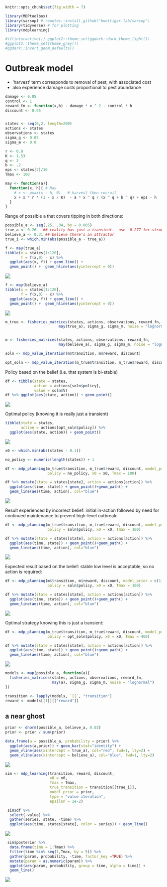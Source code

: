
``` r
knitr::opts_chunk$set(fig.width = 7)
```

``` r
library(MDPtoolbox)
library(sarsop) # remotes::install_github("boettiger-lab/sarsop")
library(tidyverse) # for plotting
library(mdplearning)

#if(interactive()) ggplot2::theme_set(ggdark::dark_theme_light())
#ggplot2::theme_set(theme_grey())
#ggdark::invert_geom_defaults()
```

# Outbreak model

  - ‘harvest’ term corresponds to removal of pest, with associated cost
  - also experience damage costs proportional to pest abundance

<!-- end list -->

``` r
damage <- 0.05
control <- 1
reward_fn <- function(x,h) - damage * x ^ 2 - control * h
discount <- 0.95


states <- seq(0,2, length=200)
actions <- states
observations <- states
sigma_g <- 0.05
sigma_m <- 0.0

r <- 0.8
K <- 1.53
q <- 2
b <- .2
eps <- states[2]/10
Tmax <- 100

may <- function(a){  
  function(x, h){ # May
    # x <- pmax(x - h, 0)   # harvest then recruit   
    x + x * r * (1 - x / K)  - a * x ^ q / (x ^ q + b ^ q) + eps - h
  }
}
```

Range of possible a that covers tipping in both directions:

``` r
possible_a <- seq(.25, .34, by = 0.005)
true_a <- 0.26   ## reality has just a transient.  use  0.277 for stronger ghost
believe_a <- 0.31 ## believe there's an attractor
true_i <- which.min(abs(possible_a - true_a))
```

``` r
f <- may(true_a)
tibble(x = states[1:120],
       f = f(x,0) - x) %>%
  ggplot(aes(x, f)) + geom_line() +
  geom_point() +  geom_hline(aes(yintercept = 0))
```

![](may-outbreak_files/figure-gfm/unnamed-chunk-5-1.png)<!-- -->

``` r
f <- may(believe_a)
tibble(x = states[1:120],
       f = f(x,0) - x) %>%
  ggplot(aes(x, f)) + geom_line() +
  geom_point() +  geom_hline(aes(yintercept = 0))
```

![](may-outbreak_files/figure-gfm/unnamed-chunk-6-1.png)<!-- -->

``` r
m_true <- fisheries_matrices(states, actions, observations, reward_fn, 
                        may(true_a), sigma_g, sigma_m, noise = "lognormal")


m <- fisheries_matrices(states, actions, observations, reward_fn, 
                        may(believe_a), sigma_g, sigma_m, noise = "lognormal")
```

``` r
soln <- mdp_value_iteration(m$transition, m$reward, discount)

opt_soln <- mdp_value_iteration(m_true$transition, m_true$reward, discount)
```

Policy based on the belief (i.e. that system is bi-stable)

``` r
df <- tibble(state = states,
             action = actions[soln$policy],
             value = soln$V)
df %>% ggplot(aes(state, action)) + geom_point() 
```

![](may-outbreak_files/figure-gfm/unnamed-chunk-9-1.png)<!-- -->

Optimal policy (knowing it is really just a transient)

``` r
tibble(state = states,
       action = actions[opt_soln$policy]) %>% 
  ggplot(aes(state, action)) + geom_point() 
```

![](may-outbreak_files/figure-gfm/unnamed-chunk-10-1.png)<!-- -->

``` r
x0 <- which.min(abs(states - 0.1))
```

``` r
no_policy <- numeric(length(states)) + 1

df <- mdp_planning(m_true$transition, m_true$reward, discount, model_prior = c(1), 
                   policy = no_policy, x0 = x0, Tmax = 100)

df %>% mutate(state = states[state], action = actions[action]) %>% 
  ggplot(aes(time, state)) + geom_point()+geom_path() + 
  geom_line(aes(time, action), col="blue")
```

![](may-outbreak_files/figure-gfm/unnamed-chunk-12-1.png)<!-- -->

Result experienced by incorrect belief: initial in-action followed by
need for continued maintenance to prevent high-level
outbreak:

``` r
df <- mdp_planning(m_true$transition, m_true$reward, discount, model_prior = c(1), 
                   policy = soln$policy, x0 = x0, Tmax = 100)

df %>% mutate(state = states[state], action = actions[action]) %>% 
  ggplot(aes(time, state)) + geom_point()+geom_path() + 
  geom_line(aes(time, action), col="blue")
```

![](may-outbreak_files/figure-gfm/unnamed-chunk-13-1.png)<!-- -->

Expected result based on the belief: stable low level is acceptable, so
no action is
required:

``` r
df <- mdp_planning(m$transition, m$reward, discount, model_prior = c(1), 
                   policy = soln$policy, x0 = x0, Tmax = 100)

df %>% mutate(state = states[state], action = actions[action]) %>% 
  ggplot(aes(time, state)) + geom_point()+geom_path() + 
  geom_line(aes(time, action), col="blue")
```

![](may-outbreak_files/figure-gfm/unnamed-chunk-14-1.png)<!-- -->

Optimal strategy knowing this is just a
transient:

``` r
df <- mdp_planning(m_true$transition, m_true$reward, discount, model_prior = c(1), 
                   policy = opt_soln$policy, x0 = x0, Tmax = 400)

df %>% mutate(state = states[state], action = actions[action]) %>% 
  ggplot(aes(time, state)) + geom_point()+geom_path() + 
  geom_line(aes(time, action), col="blue")
```

![](may-outbreak_files/figure-gfm/unnamed-chunk-15-1.png)<!-- -->

``` r
models <- map(possible_a, function(a){
  fisheries_matrices(states, actions, observations, reward_fn, 
                     may(a), sigma_g, sigma_m, noise = "lognormal")
})
```

``` r
transition <- lapply(models, `[[`, "transition")
reward <- models[[1]][["reward"]]
```

## a near ghost

``` r
prior <- dnorm(possible_a, believe_a, 0.03)
prior <- prior / sum(prior)
```

``` r
data.frame(a = possible_a, probability = prior) %>%
  ggplot(aes(a,prior)) + geom_bar(stat="identity") +
  geom_vline(aes(xintercept = true_a), col="red", lwd=1, lty=2) + 
  geom_vline(aes(xintercept = believe_a), col="blue", lwd=1, lty=2) 
```

![](may-outbreak_files/figure-gfm/unnamed-chunk-19-1.png)<!-- -->

``` r
sim <- mdp_learning(transition, reward, discount, 
                    x0 = x0, 
                    Tmax = Tmax, 
                    true_transition = transition[[true_i]],
                    model_prior = prior,
                    type = "value iteration", 
                    epsilon = 1e-2)
```

``` r
 sim$df %>% 
  select(-value) %>% 
  gather(series, state, -time) %>% 
  ggplot(aes(time, states[state], color = series)) + geom_line()
```

![](may-outbreak_files/figure-gfm/unnamed-chunk-21-1.png)<!-- -->

``` r
 sim$posterior %>% 
  data.frame(time = 1:Tmax) %>%
  filter(time %in% seq(1,Tmax, by = 5)) %>%
  gather(param, probability, -time, factor_key =TRUE) %>% 
  mutate(param = as.numeric(param)) %>% 
  ggplot(aes(param, probability, group = time, alpha = time)) + 
  geom_line()
```

![](may-outbreak_files/figure-gfm/unnamed-chunk-22-1.png)<!-- -->
